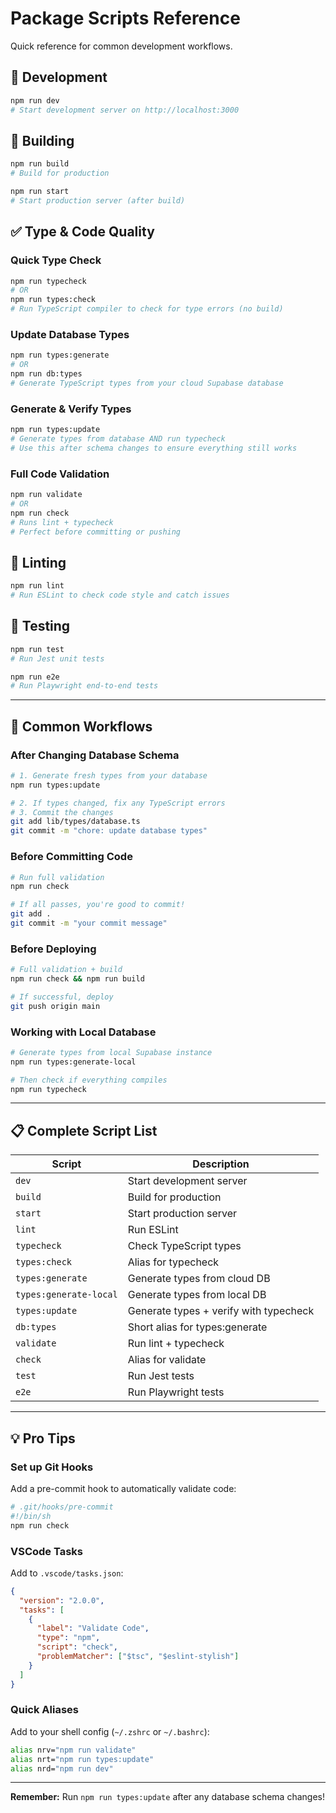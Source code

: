 # Package Scripts Reference

Quick reference for common development workflows.

## 🚀 Development

```bash
npm run dev
# Start development server on http://localhost:3000
```

## 🔨 Building

```bash
npm run build
# Build for production

npm run start
# Start production server (after build)
```

## ✅ Type & Code Quality

### Quick Type Check
```bash
npm run typecheck
# OR
npm run types:check
# Run TypeScript compiler to check for type errors (no build)
```

### Update Database Types
```bash
npm run types:generate
# OR
npm run db:types
# Generate TypeScript types from your cloud Supabase database
```

### Generate & Verify Types
```bash
npm run types:update
# Generate types from database AND run typecheck
# Use this after schema changes to ensure everything still works
```

### Full Code Validation
```bash
npm run validate
# OR
npm run check
# Runs lint + typecheck
# Perfect before committing or pushing
```

## 📝 Linting

```bash
npm run lint
# Run ESLint to check code style and catch issues
```

## 🧪 Testing

```bash
npm run test
# Run Jest unit tests

npm run e2e
# Run Playwright end-to-end tests
```

---

## 🎯 Common Workflows

### After Changing Database Schema
```bash
# 1. Generate fresh types from your database
npm run types:update

# 2. If types changed, fix any TypeScript errors
# 3. Commit the changes
git add lib/types/database.ts
git commit -m "chore: update database types"
```

### Before Committing Code
```bash
# Run full validation
npm run check

# If all passes, you're good to commit!
git add .
git commit -m "your commit message"
```

### Before Deploying
```bash
# Full validation + build
npm run check && npm run build

# If successful, deploy
git push origin main
```

### Working with Local Database
```bash
# Generate types from local Supabase instance
npm run types:generate-local

# Then check if everything compiles
npm run typecheck
```

---

## 📋 Complete Script List

| Script | Description |
|--------|-------------|
| `dev` | Start development server |
| `build` | Build for production |
| `start` | Start production server |
| `lint` | Run ESLint |
| `typecheck` | Check TypeScript types |
| `types:check` | Alias for typecheck |
| `types:generate` | Generate types from cloud DB |
| `types:generate-local` | Generate types from local DB |
| `types:update` | Generate types + verify with typecheck |
| `db:types` | Short alias for types:generate |
| `validate` | Run lint + typecheck |
| `check` | Alias for validate |
| `test` | Run Jest tests |
| `e2e` | Run Playwright tests |

---

## 💡 Pro Tips

### Set up Git Hooks
Add a pre-commit hook to automatically validate code:

```bash
# .git/hooks/pre-commit
#!/bin/sh
npm run check
```

### VSCode Tasks
Add to `.vscode/tasks.json`:
```json
{
  "version": "2.0.0",
  "tasks": [
    {
      "label": "Validate Code",
      "type": "npm",
      "script": "check",
      "problemMatcher": ["$tsc", "$eslint-stylish"]
    }
  ]
}
```

### Quick Aliases
Add to your shell config (`~/.zshrc` or `~/.bashrc`):
```bash
alias nrv="npm run validate"
alias nrt="npm run types:update"
alias nrd="npm run dev"
```

---

**Remember:** Run `npm run types:update` after any database schema changes!

